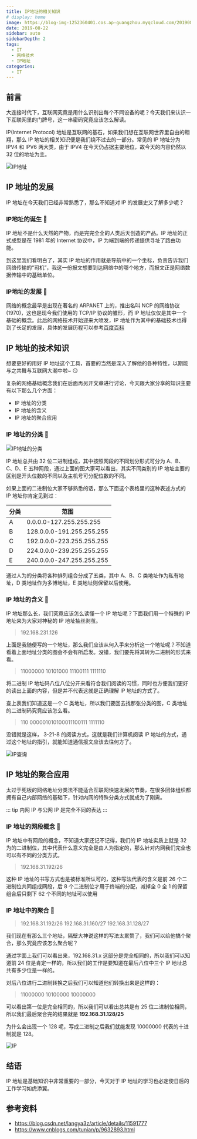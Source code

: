 ```yaml
---
title: IP地址的相关知识
# display: home
image: https://blog-img-1252360401.cos.ap-guangzhou.myqcloud.com/20190822-bg.jpg
date: 2019-08-22
sidebar: auto
sidebarDepth: 2
tags: 
  - IT
  - 网络技术
  - IP地址
categories:
  - IT
---
```


## 前言

大连接时代下，互联网究竟是用什么识别出每个不同设备的呢？今天我们来认识一下互联网里的门牌号，这一串密码究竟应该怎么解读。

IP(Internet Protocol) 地址是互联网的基石，如果我们想在互联网世界里自由的翱翔，那么 IP 地址的相关知识便是我们绕不过去的一部分。常见的 IP 地址分为 IPV4 和 IPV6 两大类，由于 IPV4 在今天仍占据主要地位，故今天的内容仍然以 32 位的地址为主。

<!-- more -->

![IP地址](https://blog-img-1252360401.cos.ap-guangzhou.myqcloud.com/20190822-2.jpg)

## IP 地址的发展

IP 地址在今天我们已经非常熟悉了，那么不知道对 IP 的发展史又了解多少呢？

### IP地址的诞生 :flags:

IP 地址不是什么天然的产物，而是完完全全的人类后天创造的产品。IP 地址的正式成型是在 1981 年的 Internet 协议中，IP 为端到端的传递提供寻址了路由功能。

到这里我们看明白了，其实 IP 地址的作用就是导航中的一个坐标，负责告诉我们网络传输的“司机”，我这一份报文想要到达网络中的哪个地方，而报文正是网络数据传输中的基础单位。

### IP地址的发展 :flags:

网络的概念最早是出现在著名的 ARPANET 上的，推出名叫 NCP 的网络协议(1970)，这也是现今我们使用的 TCP/IP 协议的雏形，而 IP 地址仅仅是其中一个基础的概念。此后的网络技术开始迎来大喷发，IP 地址作为其中的基础技术也得到了长足的发展，具体的发展历程可以参考[百度百科](https://baike.baidu.com/item/IP/224599?fromtitle=IP%E5%9C%B0%E5%9D%80&fromid=150859&fr=aladdin)

## IP 地址的技术知识

想要更好的用好 IP 地址这个工具，首要的当然是深入了解他的各种特性，以期能与之共舞与互联网大潮中啦~ :smirk:

复杂的网络基础概念我们在后面再另开文章进行讨论，今天跟大家分享的知识主要有以下那么几个方面：

- IP 地址的分类
- IP 地址的含义
- IP 地址的聚合应用

### IP 地址的分类 :flags:

![IP地址的分类](https://blog-img-1252360401.cos.ap-guangzhou.myqcloud.com/20190822-1.png)

IP 地址总共由 32 位二进制组成，其中按照网段的不同划分形式可分为 A、B、C、D、E 五种网段，通过上面的图大家可以看出，其实不同类别的 IP 地址主要的区别是开头位数的不同以及主机号可分配位数的不同。

如果上面的二进制位大家不够熟悉的话，那么下面这个表格里的这种表述方式的 IP 地址你肯定见到过：

| 分类 | 范围                      |
| ---- | ------------------------- |
| A    | 0.0.0.0-127.255.255.255   |
| B    | 128.0.0.0-191.255.255.255 |
| C    | 192.0.0.0-223.255.255.255 |
| D    | 224.0.0.0-239.255.255.255 |
| E    | 240.0.0.0-247.255.255.255 |

通过人为的分类将各种排列组合分成了五类，其中 A、B、C 类地址作为私有地址，D 类地址作为多博地址，E 类地址则保留以后使用。

### IP 地址的含义 :flags:

IP 地址那么长，我们究竟应该怎么读懂一个 IP 地址呢？下面我们用一个特殊的 IP 地址来为大家对神秘的 IP 地址抽丝剥茧。

> 192.168.231.126

上面是我随便写的一个地址，那么我们应该从何入手来分析这一个地址呢？不知道看着上面地址分类的图会不会有所启发。没错，我们要先将其转为二进制的形式来看。

> 11000000 10101000 11100111 1111110

将二进制 IP 地址码八位八位分开来看符合我们阅读的习惯，同时也方便我们更好的读出上面的内容，但是并不代表这就是正确理解 IP 地址的方式了。

查上表我们知道这是一个 C 类地址，所以我们要回去找那张分类的图，C 类地址的二进制码究竟应该怎么看。


> 110 000001010100011100111 1111110

没错就是这样， 3-21-8 的阅读方式，这就是我们计算机阅读 IP 地址的方式，通过这个地址的指引，就能知道通信报文应该去往何方了。

![IP查询](https://blog-img-1252360401.cos.ap-guangzhou.myqcloud.com/20190822-4.jpg)

## IP 地址的聚合应用

太过于死板的网络地址分类法不能适合互联网快速发展的节奏，在很多团体组织都拥有自己内部网络的基础下，针对内网的特殊分类方式就成为了刚需。

::: tip
内网 IP 与公网 IP 是完全不同的表达
:::

### IP 地址的网段概念 :flags:

IP 地址中有网段的概念，不知道大家还记不记得，我们的 IP 地址实质上就是 32 为的二进制位，其中代表什么意义完全是由人为指定的，那么针对内网我们完全也可以有不同的分类方式。

> 192.168.31.192/26 

这种 IP 地址的书写方式也是被标准所认可的，这种写法代表的含义是前 26 个二进制位共同组成网段，后 8 个二进制位才用于终端的分配，减掉全 0 全 1 的保留组合后只剩下 62 个不同的地址可以使用

### IP 地址中的聚合 :flags:

> 192.168.31.192/26
> 192.168.31.160/27
> 192.168.31.128/27

我们现在有那么三个地址，隔壁大神说这样的写法太累赘了，我们可以给他搞个聚合，那么究竟应该怎么聚合呢？

通过字面上我们可以看出来，192.168.31.x 这部分是完全相同的，所以我们可以知道前 24 位是肯定一样的，所以我们的工作是要知道在最后八位中三个 IP 地址总共有多少位是一样的。

对后八位进行二进制转换之后我们可以知道他们转换出来是这样的：

> 11000000
> 10100000
> 10000000 

可以看出第一位是完全相同的，所以我们可以看出总共是有 25 位二进制位相同，所以我们最后聚合完的结果就是 **192.168.31.128/25**

为什么会出现一个 128 呢，写成二进制之后我们就能发现 10000000 代表的十进制就是 128。

![IP](https://blog-img-1252360401.cos.ap-guangzhou.myqcloud.com/20190822-3.jpg)

## 结语 

IP 地址是基础知识中非常重要的一部分，今天对于 IP 地址的学习也必定使日后的工作学习如虎添翼。

## 参考资料

- https://blog.csdn.net/langya3z/article/details/11591777
- https://www.cnblogs.com/tunian/p/9632893.html
